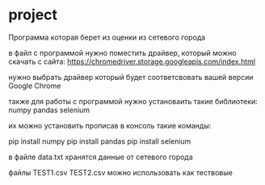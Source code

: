 # project
Программа которая берет из оценки из сетевого города


в файл с программой нужно поместить драйвер, который можно скачать с сайта: https://chromedriver.storage.googleapis.com/index.html

нужно выбрать драйвер который будет соответсвовать вашей версии Google Chrome

также для работы с программой нужно установаить такие библиотеки: 
numpy
pandas
selenium

их можно установить прописав в консоль такие команды: 

pip install numpy
pip install pandas
pip install selenium


в файле data.txt хранятся данные от сетевого города

файлы TEST1.csv TEST2.csv можно использовать как тествовые



